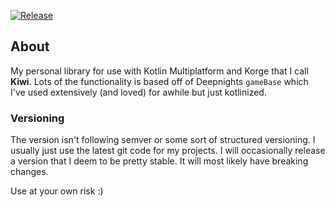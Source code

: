 
[![Release](https://jitpack.io/v/com.lehaine/kiwi.svg)](https://jitpack.io/#com.lehaine/kiwi)

## About

My personal library for use with Kotlin Multiplatform and Korge that I call **Kiwi**. Lots of the functionality is based off of Deepnights `gameBase` which I've used extensively (and loved) for awhile but just kotlinized.

### Versioning

The version isn't following semver or some sort of structured versioning. I usually just use the latest git code for my projects.
I will occasionally release a version that I deem to be pretty stable. It will most likely have breaking changes.

Use at your own risk :)